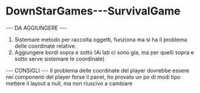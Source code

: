 # DownStarGames---SurvivalGame

--- DA AGGIUNGERE ---
1. Sistemare metodo per raccolta oggetti, funziona ma si ha il problema delle coordinate relative.
2. Aggiungere bordi sopra e sotto (Ai lati ci sono gia, ma per quelli sopra e sotto serve sistemare le coordinate)

--- CONSIGLI ---
Il problema delle coordinate del player dovrebbe essere nei componenti del player forse
il panel, ho provato un po di modi tipo mettere il layout a null, ma non riuscivo a cambiare